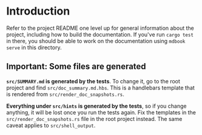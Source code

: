 # Introduction

Refer to the project README one level up for general information about 
the project, including how to build the documentation. If you've run
`cargo test` in there, you should be able to work on the documentation
using `mdbook serve` in this directory.

## Important: Some files are generated

**`src/SUMMARY.md` is generated by the tests**. To change it, go to
the root project and find `src/doc_summary.md.hbs`. This is a 
handlebars template that is rendered from 
`src/render_doc_snapshots.rs`.

**Everything under `src/hints` is generated by the tests**, so if you 
change anything, it will be lost once you run the tests again. Fix
the templates in the `src/render_doc_snapshots.rs` file in the root
project instead. The same caveat applies to `src/shell_output`.
